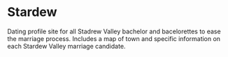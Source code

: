 # Stardew
Dating profile site for all Stadrew Valley bachelor and bacelorettes to ease the marriage process. Includes a map of town and specific information on each Stardew Valley marriage candidate.

